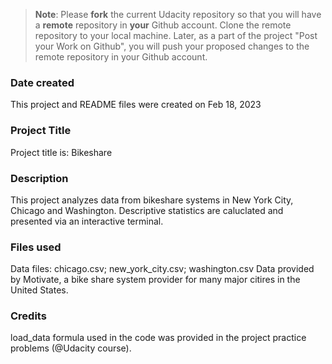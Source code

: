 >**Note**: Please **fork** the current Udacity repository so that you will have a **remote** repository in **your** Github account. Clone the remote repository to your local machine. Later, as a part of the project "Post your Work on Github", you will push your proposed changes to the remote repository in your Github account.

### Date created
This project and README files were created on Feb 18, 2023

### Project Title
Project title is: Bikeshare

### Description
This project analyzes data from bikeshare systems in New York City, Chicago and Washington. Descriptive statistics are caluclated and presented via an interactive terminal.

### Files used
Data files:
chicago.csv;
new_york_city.csv;
washington.csv
Data provided by Motivate, a bike share system provider for many major citires in the United States.

### Credits
load_data formula used in the code was provided in the project practice problems (@Udacity course).

